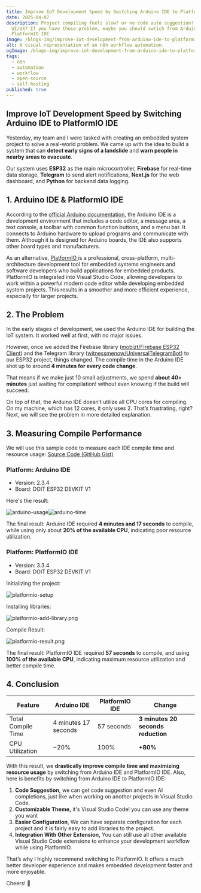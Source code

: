 ```yaml
---
title: Improve IoT Development Speed by Switching Arduino IDE to PlatformIO IDE
date: 2025-04-07
description: Project compiling feels slow? or no code auto suggestion? bad
  UI/UX? If you have those problem, maybe you should swtich from Arduino IDE to
  PlatformIO IDE
image: /blogs-img/improve-iot-development-from-arduino-ide-to-platformio-ide.png
alt: A visual representation of an n8n workflow automation.
ogImage: /blogs-img/improve-iot-development-from-arduino-ide-to-platformio-ide.png
tags:
  - n8n
  - automation
  - workflow
  - open-source
  - self-hosting
published: true
---
```


## **Improve** IoT Development Speed by Switching Arduino IDE to PlatformIO IDE

Yesterday, my team and I were tasked with creating an embedded system project to solve a real-world problem. We came up with the idea to build a system that can **detect early signs of a landslide** and **warn people in nearby areas to evacuate**.

Our system uses **ESP32** as the main microcontroller, **Firebase** for real-time data storage, **Telegram** to send alert notifications, **Next.js** for the web dashboard, and **Python** for backend data logging.

## 1. Arduino IDE & PlatformIO IDE

According to the [official Arduino documentation](), the Arduino IDE is a development environment that includes a code editor, a message area, a text console, a toolbar with common function buttons, and a menu bar. It connects to Arduino hardware to upload programs and communicate with them. Although it is designed for Arduino boards, the IDE also supports other board types and manufacturers.

As an alternative, [PlatformIO ](/blogs)is a professional, cross-platform, multi-architecture development tool for embedded systems engineers and software developers who build applications for embedded products. PlatformIO is integrated into Visual Studio Code, allowing developers to work within a powerful modern code editor while developing embedded system projects. This results in a smoother and more efficient experience, especially for larger projects.

## 2. The Problem

In the early stages of development, we used the Arduino IDE for building the IoT system. It worked well at first, with no major issues.

However, once we added the Firebase library ([mobizt/Firebase ESP32 Client](https://github.com/mobizt/Firebase-ESP32?tab=readme-ov-file)) and the Telegram library ([witnessmenow/UniversalTelegramBot](/blogs)) to our ESP32 project, things changed. The compile time in the Arduino IDE shot up to around **4 minutes for every code change**.

That means if we make just 10 small adjustments, we spend **about 40+ minutes** just waiting for compilation! without even knowing if the build will succeed.

On top of that, the Arduino IDE doesn’t utilize all CPU cores for compiling. On my machine, which has 12 cores, it only uses 2. That’s frustrating, right? Next, we will see the problem in more detailed explanation.

## 3. Measuring Compile Performance

We will use this sample code to measure each IDE compile time and resource usage: [Source Code (GitHub Gist)](https://gist.github.com/jo0707/1c583966fc80b6022353438c7a1e8526)

### Platform: Arduino IDE

- Version: 2.3.4
- Board: DOIT ESP32 DEVKIT V1

Here's the result:

![arduino-usage](/improve-iot-development-from-arduino-ide-to-platformio-ide/arduino-usage.png)![arduino-time](/improve-iot-development-from-arduino-ide-to-platformio-ide/arduino-time.png)

The final result: Arduino IDE required **4 minutes and 17 seconds** to compile, while using only about **20% of the available CPU**, indicating poor resource utilization.

### **Platform: PlatformIO IDE**

- Version: 3.3.4
- Board: DOIT ESP32 DEVKIT V1

Initializing the project:

![platformio-setup](/improve-iot-development-from-arduino-ide-to-platformio-ide/platformio-setup.png)

Installing libraries:

![platformio-add-library.png](/improve-iot-development-from-arduino-ide-to-platformio-ide/platformio-add-library.png)

Compile Result:

![platformio-result.png](/improve-iot-development-from-arduino-ide-to-platformio-ide/platformio-result.png)

The final result: PlatformIO IDE required **57 seconds** to compile, and using **100% of the available CPU**, indicating maximum resource utilization and better compile time.

## 4. Conclusion

| Feature            | Arduino IDE          | PlatformIO IDE | Change                             |
| ------------------ | -------------------- | -------------- | ---------------------------------- |
| Total Compile Time | 4 minutes 17 seconds | 57 seconds     | **3 minutes 20 seconds reduction** |
| CPU Utilization    | \~20%                | 100%           | **+80%**                           |

With this result, we **drastically improve compile time and maximizing resource usage** by switching from Arduino IDE and PlatformIO IDE. Also, here is benefits by switching from Arduino IDE to PlatformIO IDE:

1. **Code Suggestion,** we can get code suggestion and even AI completions, just like when working on another projects in Visual Studio Code.
2. **Customizable Theme,** it's Visual Studio Code! you can use any theme you want
3. **Easier Configuration**, We can have separate configuration for each project and it is fairly easy to add libraries to the project.
4. **Integration With Other Extension,** You can still use all other available Visual Studio Code extensions to enhance your development workflow while using PlatformIO.

That’s why I highly recommend switching to PlatformIO. It offers a much better developer experience and makes embedded development faster and more enjoyable.

Cheers! 🥂
